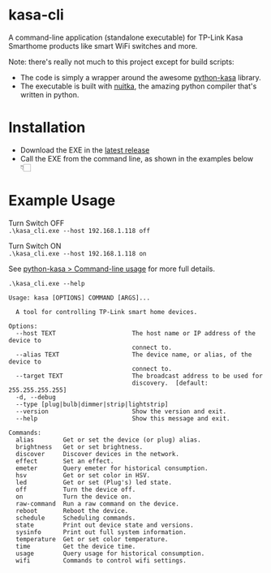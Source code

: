 # kasa-cli
 A command-line application (standalone executable) for TP-Link Kasa Smarthome products like smart WiFi switches and more.

 Note: there's really not much to this project except for build scripts:

 - The code is simply a wrapper around the awesome [python-kasa](https://github.com/python-kasa/python-kasa) library.
 - The executable is built with [nuitka](https://github.com/Nuitka/Nuitka), the amazing python compiler that's written in python.
 
# Installation

- Download the EXE in the [latest release](https://github.com/jimkring/kasa-cli/releases/tag/0.5.0)
- Call the EXE from the command line, as shown in the examples below 👇🏻

# Example Usage
Turn Switch OFF  
`.\kasa_cli.exe --host 192.168.1.118 off`

Turn Switch ON  
`.\kasa_cli.exe --host 192.168.1.118 on`  

See [python-kasa > Command-line usage](https://python-kasa.readthedocs.io/en/latest/cli.html) for more full details.

`.\kasa_cli.exe --help`

```
Usage: kasa [OPTIONS] COMMAND [ARGS]...

  A tool for controlling TP-Link smart home devices.

Options:
  --host TEXT                     The host name or IP address of the device to
                                  connect to.
  --alias TEXT                    The device name, or alias, of the device to
                                  connect to.
  --target TEXT                   The broadcast address to be used for
                                  discovery.  [default: 255.255.255.255]
  -d, --debug
  --type [plug|bulb|dimmer|strip|lightstrip]
  --version                       Show the version and exit.
  --help                          Show this message and exit.

Commands:
  alias        Get or set the device (or plug) alias.
  brightness   Get or set brightness.
  discover     Discover devices in the network.
  effect       Set an effect.
  emeter       Query emeter for historical consumption.
  hsv          Get or set color in HSV.
  led          Get or set (Plug's) led state.
  off          Turn the device off.
  on           Turn the device on.
  raw-command  Run a raw command on the device.
  reboot       Reboot the device.
  schedule     Scheduling commands.
  state        Print out device state and versions.
  sysinfo      Print out full system information.
  temperature  Get or set color temperature.
  time         Get the device time.
  usage        Query usage for historical consumption.
  wifi         Commands to control wifi settings.
  ```
